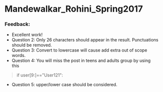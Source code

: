 # Mandewalkar_Rohini_Spring2017
### Feedback:
- Excellent work!
- Question 2: Only 26 characters should appear in the result. Punctuations should be removed.
- Question 3: Convert to lowercase will cause add extra out of scope words. 
- Question 4: You will miss the post in teens and adults group by using this <br>

> if user[9:]=="User121":

- Question 5: upper/lower case should be considered.
